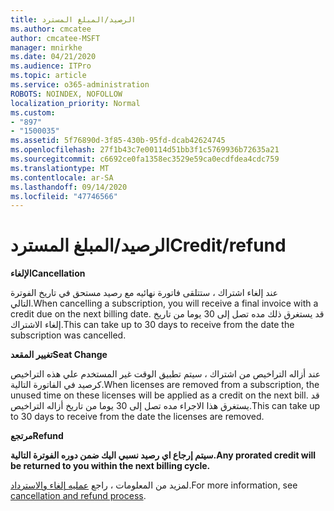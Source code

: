 ```yaml
---
title: الرصيد/المبلغ المسترد
ms.author: cmcatee
author: cmcatee-MSFT
manager: mnirkhe
ms.date: 04/21/2020
ms.audience: ITPro
ms.topic: article
ms.service: o365-administration
ROBOTS: NOINDEX, NOFOLLOW
localization_priority: Normal
ms.custom:
- "897"
- "1500035"
ms.assetid: 5f76890d-3f85-430b-95fd-dcab42624745
ms.openlocfilehash: 27f1b43c7e00114d51bb3f1c5769936b72635a21
ms.sourcegitcommit: c6692ce0fa1358ec3529e59ca0ecdfdea4cdc759
ms.translationtype: MT
ms.contentlocale: ar-SA
ms.lasthandoff: 09/14/2020
ms.locfileid: "47746566"
---
```

# <a name="creditrefund"></a><span data-ttu-id="a8d0b-102">الرصيد/المبلغ المسترد</span><span class="sxs-lookup"><span data-stu-id="a8d0b-102">Credit/refund</span></span>

<span data-ttu-id="a8d0b-103">**الإلغاء**</span><span class="sxs-lookup"><span data-stu-id="a8d0b-103">**Cancellation**</span></span>
  
<span data-ttu-id="a8d0b-104">عند إلغاء اشتراك ، ستتلقى فاتورة نهائيه مع رصيد مستحق في تاريخ الفوترة التالي.</span><span class="sxs-lookup"><span data-stu-id="a8d0b-104">When cancelling a subscription, you will receive a final invoice with a credit due on the next billing date.</span></span> <span data-ttu-id="a8d0b-105">قد يستغرق ذلك مده تصل إلى 30 يوما من تاريخ إلغاء الاشتراك.</span><span class="sxs-lookup"><span data-stu-id="a8d0b-105">This can take up to 30 days to receive from the date the subscription was cancelled.</span></span>
  
<span data-ttu-id="a8d0b-106">**تغيير المقعد**</span><span class="sxs-lookup"><span data-stu-id="a8d0b-106">**Seat Change**</span></span>
  
<span data-ttu-id="a8d0b-107">عند أزاله التراخيص من اشتراك ، سيتم تطبيق الوقت غير المستخدم علي هذه التراخيص كرصيد في الفاتورة التالية.</span><span class="sxs-lookup"><span data-stu-id="a8d0b-107">When licenses are removed from a subscription, the unused time on these licenses will be applied as a credit on the next bill.</span></span> <span data-ttu-id="a8d0b-108">قد يستغرق هذا الاجراء مده تصل إلى 30 يوما من تاريخ أزاله التراخيص.</span><span class="sxs-lookup"><span data-stu-id="a8d0b-108">This can take up to 30 days to receive from the date the licenses are removed.</span></span>

<span data-ttu-id="a8d0b-109">**مرتجع**</span><span class="sxs-lookup"><span data-stu-id="a8d0b-109">**Refund**</span></span>

<span data-ttu-id="a8d0b-110">**سيتم إرجاع اي رصيد نسبي اليك ضمن دوره الفوترة التالية.**</span><span class="sxs-lookup"><span data-stu-id="a8d0b-110">**Any prorated credit will be returned to you within the next billing cycle.**</span></span>

<span data-ttu-id="a8d0b-111">لمزيد من المعلومات ، راجع [عمليه إلغاء والاسترداد](https://docs.microsoft.com/microsoft-365/commerce/subscriptions/cancel-your-subscription?view=o365-worldwide).</span><span class="sxs-lookup"><span data-stu-id="a8d0b-111">For more information, see [cancellation and refund process](https://docs.microsoft.com/microsoft-365/commerce/subscriptions/cancel-your-subscription?view=o365-worldwide).</span></span> 
